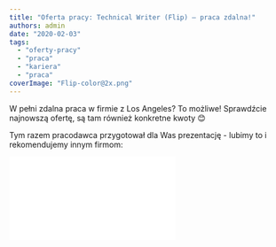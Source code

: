 ```yaml
---
title: "Oferta pracy: Technical Writer (Flip) – praca zdalna!"
authors: admin
date: "2020-02-03"
tags:
  - "oferty-pracy"
  - "praca"
  - "kariera"
  - "praca"
coverImage: "Flip-color@2x.png"
---
```


W pełni zdalna praca w firmie z Los Angeles? To możliwe! Sprawdźcie najnowszą
ofertę, są tam również konkretne kwoty 😊

<!--truncate-->

Tym razem pracodawca przygotował dla Was prezentację - lubimy to i rekomendujemy
innym firmom:

 <iframe style={{border: '1px solid #CCC', borderWidth: '1px', marginBottom: '5px', maxWidth: '100%'}} src="//www.slideshare.net/slideshow/embed_code/key/3Xr29FsJgAfgCY" width={595} height={485} frameBorder={0} marginWidth={0} marginHeight={0} scrolling="no" allowFullScreen="allowFullScreen" />

Aplikować możecie bezpośrednio na
[stronie z ogłoszeniem](https://justjoin.it/offers/flipfit-technical-writer), 
lub emailem na adres techcareers(at)flipfit.com. Dla Waszej wygody wklejamy je
również poniżej.

Aha, widełki płacowe to: 5000-8500 PLN netto

---

## **Technical Writer**

**About the job** Our team consists of like-minded people that have a mission of
delivering the most personalized experience to the world. We attract people that
really want to stand out in their fields while making a difference in the
world.We’re looking for a Technical Writer to join our team. This is an
early-stage opportunity to join a company that is fundamentally formatting the
understanding of application functionality. If you want to play an important
role in clarifying the technical concepts of our product, this is the position
for you.Our dream Technical Writer at Flip in the role is responsible for the
entire documentation in the company, its clarification, and translation into
modern and professional instructions for product users.

**Your roles and responsibilities:**

- studying and understanding company products,
- working closely with engineers, product managers and testers to define
  problems, prototype interactions of existing and new features,
- clarifying and translating technical concepts with the development team into
  modern instructions for product users
- communicating research, problems, updates, and ideas across the team,
- contributing to and defining internal documentation standards,
- reviewing published materials and recommends revisions or changes in scope,
  format, content
- facilitating polite and transparent communication with all team members,
- embracing the fast-paced and ambiguous nature of the startup to solve real
  problems.

**To join us we require:**

- fluency in English (min. C1 level) - MUST,
- previous experience working with writing technical documentation (Software
  Development preferred),
- interest in both technical writing and mobile telecommunications systems,
- creativity and the ability to obtain information and content,
- analytical approach disciplined and focused on details,
- excellent communication skills, continuous improvement mindset.

**Nice to have:**

- previous experience working for e-commerce or social media platforms,
- basic knowledge of modern programming languages such as JavaScript and its
  frameworks,
- experience working in a start-up environment,
- demonstrated track record of success in building products based on consumer
  needs and research.

**We offer:**

- fully remote job,
- working hours from 8:00 / 9:00 AM CEST till 4:00 / 5:00 PM CEST,
- integration events,
- startup atmosphere,
- non-corporate communication across teams,
- an international environment where English is required.

**Important note** Please include the following note to your application:"_I
hereby give consent for my personal data included in my application to be
processed for the purposes of the recruitment process under the Personal Data
Protection Act as of 29 August 1997, consolidated text: Journal of Laws 2016,
item 922 as amended."_

---

Powodzenia! 😊
